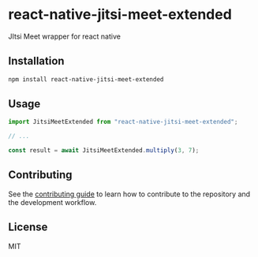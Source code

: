 # react-native-jitsi-meet-extended

JItsi Meet wrapper for react native

## Installation

```sh
npm install react-native-jitsi-meet-extended
```

## Usage

```js
import JitsiMeetExtended from "react-native-jitsi-meet-extended";

// ...

const result = await JitsiMeetExtended.multiply(3, 7);
```

## Contributing

See the [contributing guide](CONTRIBUTING.md) to learn how to contribute to the repository and the development workflow.

## License

MIT
